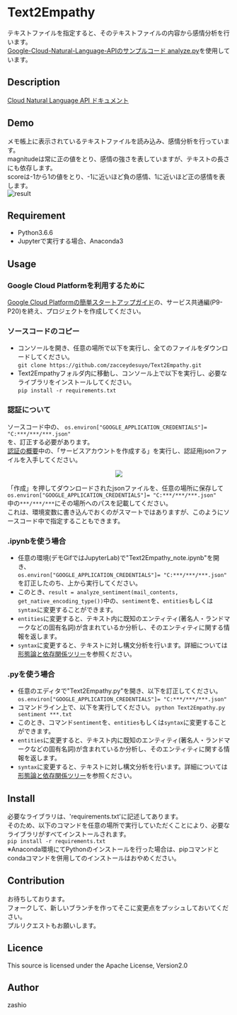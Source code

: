 Text2Empathy
====

テキストファイルを指定すると、そのテキストファイルの内容から感情分析を行います。  
[Google-Cloud-Natural-Language-APIのサンプルコード analyze.py](https://github.com/GoogleCloudPlatform/python-docs-samples/tree/master/language/api)を使用しています。  

## Description
[Cloud Natural Language API ドキュメント](https://cloud.google.com/natural-language/docs/)


## Demo
メモ帳上に表示されているテキストファイルを読み込み、感情分析を行っています。  
magnitudeは常に正の値をとり、感情の強さを表していますが、テキストの長さにも依存します。  
scoreは-1から1の値をとり、-1に近いほど負の感情、1に近いほど正の感情を表します。  
![result](https://github.com/zacceydesuyo/Text2Empathy/blob/development/Text2EmpathyDemo.gif)  
  

## Requirement
- Python3.6.6  
- Jupyterで実行する場合、Anaconda3  


## Usage

### Google Cloud Platformを利用するために
[Google Cloud Platformの簡単スタートアップガイド](http://goo.gl/ua5fQw)の、サービス共通編(P9-P20)を終え、プロジェクトを作成してください。

### ソースコードのコピー
- コンソールを開き、任意の場所で以下を実行し、全てのファイルをダウンロードしてください。  
`git clone https://github.com/zacceydesuyo/Text2Empathy.git`  
- Text2Empathyフォルダ内に移動し、コンソール上で以下を実行し、必要なライブラリをインストールしてください。  
`pip install -r requirements.txt`   

### 認証について  
ソースコード中の、
`os.environ["GOOGLE_APPLICATION_CREDENTIALS"]= "C:***/***/***.json"`  
を、訂正する必要があります。  
[認証の概要](https://cloud.google.com/docs/authentication/getting-started)中の、「サービスアカウントを作成する」を実行し、認証用jsonファイルを入手してください。  
<div align="center">
<img src=https://github.com/zashio/Text2Empathy/blob/master/CreateServiceAccountKey.png "GetJson">
</div>
  
「作成」を押してダウンロードされたjsonファイルを、任意の場所に保存して  
`os.environ["GOOGLE_APPLICATION_CREDENTIALS"]= "C:***/***/***.json"`  
中の`***/***/***`にその場所へのパスを記載してください。  
これは、環境変数に書き込んでおくのがスマートではありますが、このようにソースコード中で指定することもできます。  
  
### .ipynbを使う場合
- 任意の環境(デモGifではJupyterLab)で"Text2Empathy_note.ipynb"を開き、  
`os.environ["GOOGLE_APPLICATION_CREDENTIALS"]= "C:***/***/***.json"`  
を訂正したのち、上から実行してください。  
- このとき、`result = analyze_sentiment(mail_contents, get_native_encoding_type())`中の、`sentiment`を、`entities`もしくは`syntax`に変更することができます。  
- `entities`に変更すると、テキスト内に既知のエンティティ(著名人・ランドマークなどの固有名詞)が含まれているか分析し、そのエンティティに関する情報を返します。  
- `syntax`に変更すると、テキストに対し構文分析を行います。詳細については[形態論と依存関係ツリー](https://cloud.google.com/natural-language/docs/morphology)を参照ください。  
  
### .pyを使う場合
- 任意のエディタで"Text2Empathy.py"を開き、以下を訂正してください。  
`os.environ["GOOGLE_APPLICATION_CREDENTIALS"]= "C:***/***/***.json"`  
- コマンドライン上で、以下を実行してください。
`python Text2Empathy.py sentiment ***.txt`
- このとき、コマンド`sentiment`を、`entities`もしくは`syntax`に変更することができます。  
- `entities`に変更すると、テキスト内に既知のエンティティ(著名人・ランドマークなどの固有名詞)が含まれているか分析し、そのエンティティに関する情報を返します。  
- `syntax`に変更すると、テキストに対し構文分析を行います。詳細については[形態論と依存関係ツリー](https://cloud.google.com/natural-language/docs/morphology)を参照ください。  

## Install
必要なライブラリは、'requirements.txt'に記述してあります。  
そのため、以下のコマンドを任意の場所で実行していただくことにより、必要なライブラリがすべてインストールされます。  
`pip install -r requirements.txt`  
※Anaconda環境にてPythonのインストールを行った場合は、pipコマンドとcondaコマンドを併用してのインストールはおやめください。


## Contribution  
お待ちしております。  
フォークして、新しいブランチを作ってそこに変更点をプッシュしておいてください。  
プルリクエストもお願いします。  

## Licence  
This source is licensed under the Apache License, Version2.0

## Author
zashio
